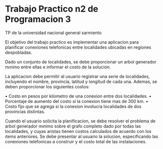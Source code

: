 # Trabajo Practico n2 de Programacion 3

TP de la universidad nacional general sarmiento

El objetivo del trabajo practico es implementar una aplicacion para planificar conexiones telefonicas entre localidades ubicadas en regiones despobladas.

Dado un conjunto de localidades, se debe proporcionar un arbol generador mınimo entre ellas e informar el costo de la solucion.

La aplicacion debe permitir al usuario registrar una serie de localidades, incluyendo el nombre, provincia, latitud y longitud de cada una. Ademas, se deben proporcionar los siguientes costos:

 • Costo en pesos por kilometro de una conexion entre dos localidades.
 • Porcentaje de aumento del costo si la conexion tiene mas de 300 km.
 • Costo fijo que se agrega si la conexion involucra localidades de dos provincias distintas.

Cuando el usuario solicita la planificacion, se debe resolver el problema de arbol generador mınimo sobre el grafo completo dado por todas las localidades, y cuyas aristas tienen costos calculados de acuerdo con los ıtems anteriores. Se debe presentar al usuario la solucion, especificando las conexiones telefonicas a construir y el costo total de las instalaciones.
